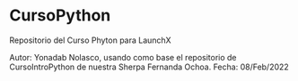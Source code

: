 # CursoPython
Repositorio del Curso Phyton para LaunchX

Autor: Yonadab Nolasco, usando como base el repositorio de CursoIntroPython de nuestra Sherpa Fernanda Ochoa.
Fecha: 08/Feb/2022

